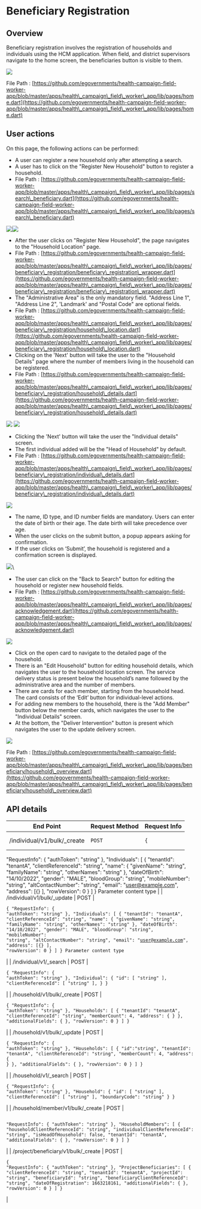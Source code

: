 # Beneficiary Registration

## Overview

Beneficiary registration involves the registration of households and individuals using the HCM application. When field, and district supervisors  navigate to the home screen, the beneficiaries button is visible to them.

![](<../../../../.gitbook/assets/image (1).png>)

File Path : [https://github.com/egovernments/health-campaign-field-worker-app/blob/master/apps/health\_campaign\_field\_worker\_app/lib/pages/home.dart](https://github.com/egovernments/health-campaign-field-worker-app/blob/master/apps/health\_campaign\_field\_worker\_app/lib/pages/home.dart)

## User actions

On this page, the following actions can be performed:

* A user can register a new household only after attempting a search.
* A user has to click on the "Register New Household" button to register a household.
* File Path : [https://github.com/egovernments/health-campaign-field-worker-app/blob/master/apps/health\_campaign\_field\_worker\_app/lib/pages/search\_beneficiary.dart](https://github.com/egovernments/health-campaign-field-worker-app/blob/master/apps/health\_campaign\_field\_worker\_app/lib/pages/search\_beneficiary.dart)

![](<../../../../.gitbook/assets/image (12).png>)![](<../../../../.gitbook/assets/image (23).png>)

* After the user clicks on "Register New Household", the page navigates to the "Household Location" page.&#x20;
* File Path : [https://github.com/egovernments/health-campaign-field-worker-app/blob/master/apps/health\_campaign\_field\_worker\_app/lib/pages/beneficiary\_registration/beneficiary\_registration\_wrapper.dart](https://github.com/egovernments/health-campaign-field-worker-app/blob/master/apps/health\_campaign\_field\_worker\_app/lib/pages/beneficiary\_registration/beneficiary\_registration\_wrapper.dart)
* The "Administrative Area" is the only mandatory field. "Address Line 1", "Address Line 2", 'Landmark' and "Postal Code" are optional fields.&#x20;
* File Path : [https://github.com/egovernments/health-campaign-field-worker-app/blob/master/apps/health\_campaign\_field\_worker\_app/lib/pages/beneficiary\_registration/household\_location.dart](https://github.com/egovernments/health-campaign-field-worker-app/blob/master/apps/health\_campaign\_field\_worker\_app/lib/pages/beneficiary\_registration/household\_location.dart)
* Clicking on the 'Next' button will take the user to the "Household Details" page where the number of members living in the household can be registered.
* File Path :  [https://github.com/egovernments/health-campaign-field-worker-app/blob/master/apps/health\_campaign\_field\_worker\_app/lib/pages/beneficiary\_registration/household\_details.dart](https://github.com/egovernments/health-campaign-field-worker-app/blob/master/apps/health\_campaign\_field\_worker\_app/lib/pages/beneficiary\_registration/household\_details.dart)

![](<../../../../.gitbook/assets/image (25).png>) ![](<../../../../.gitbook/assets/image (24).png>)

* Clicking the 'Next' button will take the user the "Individual details" screen.&#x20;
* The first individual added will be the "Head of Household" by default.
* File Path : [https://github.com/egovernments/health-campaign-field-worker-app/blob/master/apps/health\_campaign\_field\_worker\_app/lib/pages/beneficiary\_registration/individual\_details.dart](https://github.com/egovernments/health-campaign-field-worker-app/blob/master/apps/health\_campaign\_field\_worker\_app/lib/pages/beneficiary\_registration/individual\_details.dart)

![](<../../../../.gitbook/assets/image (21).png>)

* The name, ID type, and ID number fields are mandatory. Users can enter the date of birth or their age. The date birth will take precedence over age.&#x20;
* When the user clicks on the submit button, a popup appears asking for confirmation.
* If the user clicks on ‘Submit’, the household is registered and a confirmation screen is displayed.

![](<../../../../.gitbook/assets/image (10).png>)\


* The user can click on the "Back to Search" button for editing the household or register new household fields.
* File Path : [https://github.com/egovernments/health-campaign-field-worker-app/blob/master/apps/health\_campaign\_field\_worker\_app/lib/pages/acknowledgement.dart](https://github.com/egovernments/health-campaign-field-worker-app/blob/master/apps/health\_campaign\_field\_worker\_app/lib/pages/acknowledgement.dart)

![](<../../../../.gitbook/assets/image (22).png>)

* Click on the open card to navigate to the detailed page of the household.&#x20;
* There is an "Edit Household" button for editing household details, which navigates the user to the household location screen. The service delivery status is present below the household’s name followed by the administrative area and the number of members.&#x20;
* There are cards for each member, starting from the household head. The card consists of the  ‘Edit’ button for individual-level actions.
* For adding new members to the household, there is the "Add Member" button below the member cards, which navigates the user to the "Individual Details" screen.&#x20;
* At the bottom, the "Deliver Intervention" button is present which navigates the user to the update delivery screen.

![](../../../../.gitbook/assets/image.png)

File Path : [https://github.com/egovernments/health-campaign-field-worker-app/blob/master/apps/health\_campaign\_field\_worker\_app/lib/pages/beneficiary/household\_overview.dart](https://github.com/egovernments/health-campaign-field-worker-app/blob/master/apps/health\_campaign\_field\_worker\_app/lib/pages/beneficiary/household\_overview.dart)

## API details

| End Point                             | Request Method | Request Info                                                                                                                                                                                                                                                                                                                                                                                                                                                                                                                                                                                                                  |
| ------------------------------------- | -------------- | ----------------------------------------------------------------------------------------------------------------------------------------------------------------------------------------------------------------------------------------------------------------------------------------------------------------------------------------------------------------------------------------------------------------------------------------------------------------------------------------------------------------------------------------------------------------------------------------------------------------------------- |
| /individual/v1/bulk/\_create          | `POST`         | <pre class="language-json"><code class="lang-json">{
  "RequestInfo": {
    "authToken": "string"
  },
  "Individuals": [
    {
      "tenantId": "tenantA",
      "clientReferenceId": "string",
      "name": {
        "givenName": "string",
        "familyName": "string",
        "otherNames": "string"
      },
      "dateOfBirth": "14/10/2022",
      "gender": "MALE",
      "bloodGroup": "string",
      "mobileNumber": "string",
      "altContactNumber": "string",
      "email": "user@example.com",
      "address": [{}
      ],
      "rowVersion": 0
    }
  ]
}
Parameter content type
</code></pre> |
| /individual/v1/bulk/\_update          | POST           | <pre class="language-json"><code class="lang-json">{
  "RequestInfo": {
    "authToken": "string"
  },
  "Individuals": [
    {
      "tenantId": "tenantA",
      "clientReferenceId": "string",
      "name": {
        "givenName": "string",
        "familyName": "string",
        "otherNames": "string"
      },
      "dateOfBirth": "14/10/2022",
      "gender": "MALE",
      "bloodGroup": "string",
      "mobileNumber": "string",
      "altContactNumber": "string",
      "email": "user@example.com",
      "address": [{}
      ],
      "rowVersion": 0
    }
  ]
}
Parameter content type
</code></pre> |
| /individual/v1/\_search               | POST           | <pre><code>{
  "RequestInfo": {
    "authToken": "string"
  },
  "Individual": {
    "id": [
      "string"
    ],
    "clientReferenceId": [
      "string"
    ],
  }
}
</code></pre>                                                                                                                                                                                                                                                                                                                                                                                                                                       |
| /household/v1/bulk/\_create           | POST           | <pre><code>{
  "RequestInfo": {
    "authToken": "string"
  },
  "Households": [
    {
      "tenantId": "tenantA",
      "clientReferenceId": "string",
      "memberCount": 4,
      "address": {
        }
      },
      "additionalFields": {
      },
      "rowVersion": 0
    }
  ]
}
</code></pre>                                                                                                                                                                                                                                                                                                                   |
| /household/v1/bulk/\_update           | POST           | <pre><code>{
  "RequestInfo": {
    "authToken": "string"
  },
  "Households": [
    {
      "id":"string",
      "tenantId": "tenantA",
      "clientReferenceId": "string",
      "memberCount": 4,
      "address": {
        }
      },
      "additionalFields": {
      },
      "rowVersion": 0
    }
  ]
}
</code></pre>                                                                                                                                                                                                                                                                                              |
| /household/v1/\_search                | POST           | <pre><code>{
  "RequestInfo": {
    "authToken": "string"
  },
  "Household": {
    "id": [
      "string"
    ],
    "clientReferenceId": [
      "string"
    ],
    "boundaryCode": "string"
  }
}
</code></pre>                                                                                                                                                                                                                                                                                                                                                                                                           |
| /household/member/v1/bulk/\_create    | POST           | <pre><code>
  "RequestInfo": {
    "authToken": "string"
  },
  "HouseholdMembers": [
    {
      "householdClientReferenceId": "string",
      "individualClientReferenceId": "string",
      "isHeadOfHousehold": false,
      "tenantId": "tenantA",
      "additionalFields": {
      },
      "rowVersion": 0
    }
  ]
}
</code></pre>                                                                                                                                                                                                                                                                                  |
| /project/beneficiary/v1/bulk/\_create | POST           | <pre><code>{
  "RequestInfo": {
    "authToken": "string"
  },
  "ProjectBeneficiaries": [
    {
      "clientReferenceId": "string",
      "tenantId": "tenantA",
      "projectId": "string",
      "beneficiaryId": "string",
      "beneficiaryClientReferenceId": "string",
      "dateOfRegistration": 1663218161,
      "additionalFields": {
      },
      "rowVersion": 0
    }
  ]
}
</code></pre>                                                                                                                                                                                                                 |

